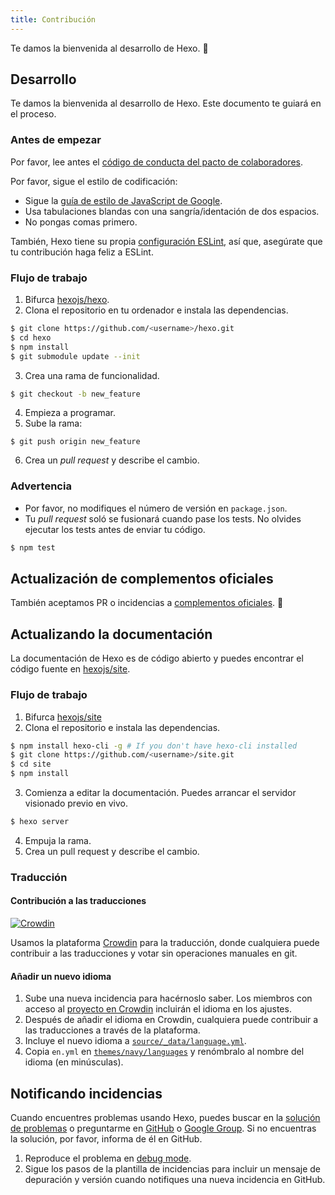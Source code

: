 ```yaml
---
title: Contribución
---
```


Te damos la bienvenida al desarrollo de Hexo. 🤗

## Desarrollo

Te damos la bienvenida al desarrollo de Hexo. Este documento te guiará en el proceso.

### Antes de empezar

Por favor, lee antes el [código de conducta del pacto de colaboradores](https://github.com/hexojs/hexo/blob/master/CODE_OF_CONDUCT.md).

Por favor, sigue el estilo de codificación:

- Sigue la [guía de estilo de JavaScript de Google](https://google.github.io/styleguide/jsguide.html).
- Usa tabulaciones blandas con una sangría/identación de dos espacios.
- No pongas comas primero.

También, Hexo tiene su propia [configuración ESLint](https://github.com/hexojs/eslint-config-hexo), así que, asegúrate que tu contribución haga feliz a ESLint.

### Flujo de trabajo

1. Bifurca [hexojs/hexo][].
2. Clona el repositorio en tu ordenador e instala las dependencias.

```bash
$ git clone https://github.com/<username>/hexo.git
$ cd hexo
$ npm install
$ git submodule update --init
```

3. Crea una rama de funcionalidad.

```bash
$ git checkout -b new_feature
```

4. Empieza a programar.
5. Sube la rama:

```
$ git push origin new_feature
```

6. Crea un *pull request* y describe el cambio.

### Advertencia

- Por favor, no modifiques el número de versión en `package.json`.
- Tu *pull request* soló se fusionará cuando pase los tests. No olvides ejecutar los tests antes de enviar tu código.

```bash
$ npm test
```

## Actualización de complementos oficiales

También aceptamos PR o incidencias a [complementos oficiales](https://github.com/hexojs). 🤗

## Actualizando la documentación

La documentación de Hexo es de código abierto y puedes encontrar el código fuente en [hexojs/site][].

### Flujo de trabajo

1. Bifurca [hexojs/site][]
2. Clona el repositorio e instala las dependencias.

```bash
$ npm install hexo-cli -g # If you don't have hexo-cli installed
$ git clone https://github.com/<username>/site.git
$ cd site
$ npm install
```

3. Comienza a editar la documentación. Puedes arrancar el servidor visionado previo en vivo.

```bash
$ hexo server
```

4. Empuja la rama.
5. Crea un pull request y describe el cambio.

### Traducción

#### Contribución a las traducciones

[![Crowdin](https://badges.crowdin.net/hexo/localized.svg)](https://crowdin.com/project/hexo)

Usamos la plataforma [Crowdin](https://crowdin.com/project/hexo) para la traducción, donde cualquiera puede contribuir a las traducciones y votar sin operaciones manuales en git.

#### Añadir un nuevo idioma

1. Sube una nueva incidencia para hacérnoslo saber. Los miembros con acceso al [proyecto en Crowdin](https://crowdin.com/project/hexo) incluirán el idioma en los ajustes.
1. Después de añadir el idioma en Crowdin, cualquiera puede contribuir a las traducciones a través de la plataforma.
1. Incluye el nuevo idioma a [`source/_data/language.yml`](https://github.com/hexojs/site/blob/master/source/_data/languages.yml).
1. Copia `en.yml` en [`themes/navy/languages`](https://github.com/hexojs/site/tree/master/themes/navy/languages) y renómbralo al nombre del idioma (en minúsculas).

## Notificando incidencias

Cuando encuentres problemas usando Hexo, puedes buscar en la [solución de problemas](troubleshooting.html) o preguntarme en [GitHub](https://github.com/hexojs/hexo/issues) o [Google Group](https://groups.google.com/group/hexo). Si no encuentras la solución, por favor, informa de él en GitHub.

1. Reproduce el problema en [debug mode](commands.html#Debug_mode).
2. Sigue los pasos de la plantilla de incidencias para incluir un mensaje de depuración y versión cuando notifiques una nueva incidencia en GitHub.

[hexojs/hexo]: https://github.com/hexojs/hexo
[hexojs/site]: https://github.com/hexojs/site
